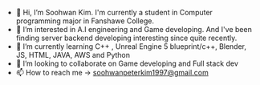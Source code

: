 - 👋 Hi, I’m Soohwan Kim. I'm currently a student in Computer programming major in Fanshawe College.
- 👀 I’m interested in A.I engineering and Game developing. And I've been finding server backend developing interesting since quite recently.
- 🌱 I’m currently learning C++ , Unreal Engine 5 blueprint/c++, Blender, JS, HTML, JAVA, AWS and Python
- 💞️ I’m looking to collaborate on Game developing and Full stack dev
- 📫 How to reach me -> soohwanpeterkim1997@gmail.com

<!---
Soohwan123/Soohwan123 is a ✨ special ✨ repository because its `README.md` (this file) appears on your GitHub profile.
You can click the Preview link to take a look at your changes.
--->
